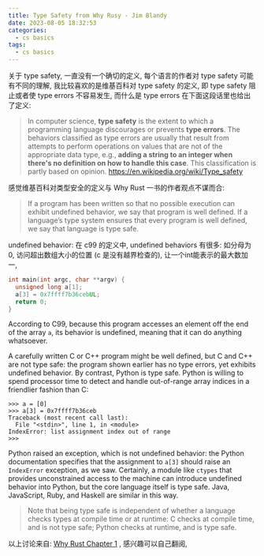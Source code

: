 ```yaml
---
title: Type Safety from Why Rusy - Jim Blandy
date: 2023-08-05 18:32:53
categories:
  - cs basics
tags:
  - cs basics
---
```


关于 type safety, 一直没有一个确切的定义, 每个语言的作者对 type safety 可能有不同的理解, 我比较喜欢的是维基百科对 type safety 的定义, 即 type safety 阻止或者使 type errors 不容易发生, 而什么是 type errors 在下面这段话里也给出了定义: 

> In computer science, **type safety** is the extent to which a programming language discourages or prevents **type errors**. The behaviors classified as type errors are usually that result from attempts to perform operations on values that are not of the appropriate data type, e.g., **adding a string to an integer when there's no definition on how to handle this case**. This classification is partly based on opinion. https://en.wikipedia.org/wiki/Type_safety

感觉维基百科对类型安全的定义与 Why Rust 一书的作者观点不谋而合:

> If a program has been written so that no possible execution can exhibit undefined behavior, we say that program is well defined. If a language’s type system ensures that every program is well defined, we say that language is type safe. 

undefined behavior: 在 c99 的定义中, undefined behaviors 有很多: 如分母为 0, 访问超出数组大小的位置 (c 是没有越界检查的), 让一个int能表示的最大数加一, 

```c
int main(int argc, char **argv) {
  unsigned long a[1];
  a[3] = 0x7ffff7b36cebUL;
  return 0;
}
```

According to C99, because this program accesses an element off the end of the array `a`, its behavior is undefined, meaning that it can do anything whatsoever. 

A carefully written C or C++ program might be well defined, but C and C++ are not type safe: the program shown earlier has no type errors, yet exhibits undefined behavior. By contrast, Python is type safe. Python is willing to spend processor time to detect and handle out-of-range array indices in a friendlier fashion than C:

```shell
>>> a = [0]
>>> a[3] = 0x7ffff7b36ceb
Traceback (most recent call last):
  File "<stdin>", line 1, in <module>
IndexError: list assignment index out of range
>>>
```

Python raised an exception, which is not undefined behavior: the Python documentation specifies that the assignment to `a[3]` should raise an `IndexError` exception, as we saw. Certainly, a module like `ctypes` that provides unconstrained access to the machine can introduce undefined behavior into Python, but the core language itself is type safe. Java, JavaScript, Ruby, and Haskell are similar in this way.

> Note that being type safe is independent of whether a language checks types at compile time or at runtime: C checks at compile time, and is not type safe; Python checks at runtime, and is type safe.  

以上讨论来自: [Why Rust Chapter 1](https://www.oreilly.com/library/view/programming-rust/9781491927274/ch01.html) , 感兴趣可以自己翻阅, 